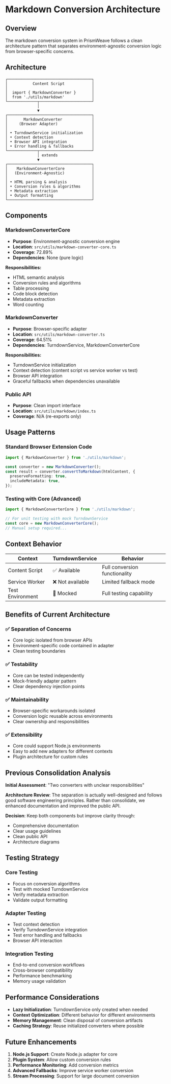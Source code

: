# Markdown Conversion Architecture

## Overview

The markdown conversion system in PrismWeave follows a clean architecture
pattern that separates environment-agnostic conversion logic from
browser-specific concerns.

## Architecture

```
┌─────────────────────────────────────┐
│           Content Script            │
│                                     │
│  import { MarkdownConverter }       │
│  from './utils/markdown'            │
└─────────────┬───────────────────────┘
              │
              ▼
┌─────────────────────────────────────┐
│       MarkdownConverter             │
│     (Browser Adapter)               │
│                                     │
│ • TurndownService initialization    │
│ • Context detection                 │
│ • Browser API integration           │
│ • Error handling & fallbacks        │
└─────────────┬───────────────────────┘
              │ extends
              ▼
┌─────────────────────────────────────┐
│    MarkdownConverterCore            │
│   (Environment-Agnostic)            │
│                                     │
│ • HTML parsing & analysis           │
│ • Conversion rules & algorithms     │
│ • Metadata extraction               │
│ • Output formatting                 │
└─────────────────────────────────────┘
```

## Components

### MarkdownConverterCore

- **Purpose**: Environment-agnostic conversion engine
- **Location**: `src/utils/markdown-converter-core.ts`
- **Coverage**: 72.89%
- **Dependencies**: None (pure logic)

**Responsibilities:**

- HTML semantic analysis
- Conversion rules and algorithms
- Table processing
- Code block detection
- Metadata extraction
- Word counting

### MarkdownConverter

- **Purpose**: Browser-specific adapter
- **Location**: `src/utils/markdown-converter.ts`
- **Coverage**: 64.51%
- **Dependencies**: TurndownService, MarkdownConverterCore

**Responsibilities:**

- TurndownService initialization
- Context detection (content script vs service worker vs test)
- Browser API integration
- Graceful fallbacks when dependencies unavailable

### Public API

- **Purpose**: Clean import interface
- **Location**: `src/utils/markdown/index.ts`
- **Coverage**: N/A (re-exports only)

## Usage Patterns

### Standard Browser Extension Code

```typescript
import { MarkdownConverter } from './utils/markdown';

const converter = new MarkdownConverter();
const result = converter.convertToMarkdown(htmlContent, {
  preserveFormatting: true,
  includeMetadata: true,
});
```

### Testing with Core (Advanced)

```typescript
import { MarkdownConverterCore } from './utils/markdown';

// For unit testing with mock TurndownService
const core = new MarkdownConverterCore();
// Manual setup required...
```

## Context Behavior

| Context          | TurndownService  | Behavior                      |
| ---------------- | ---------------- | ----------------------------- |
| Content Script   | ✅ Available     | Full conversion functionality |
| Service Worker   | ❌ Not available | Limited fallback mode         |
| Test Environment | 🔧 Mocked        | Full testing capability       |

## Benefits of Current Architecture

### ✅ Separation of Concerns

- Core logic isolated from browser APIs
- Environment-specific code contained in adapter
- Clean testing boundaries

### ✅ Testability

- Core can be tested independently
- Mock-friendly adapter pattern
- Clear dependency injection points

### ✅ Maintainability

- Browser-specific workarounds isolated
- Conversion logic reusable across environments
- Clear ownership and responsibilities

### ✅ Extensibility

- Core could support Node.js environments
- Easy to add new adapters for different contexts
- Plugin architecture for custom rules

## Previous Consolidation Analysis

**Initial Assessment**: "Two converters with unclear responsibilities"

**Architecture Review**: The separation is actually well-designed and follows
good software engineering principles. Rather than consolidate, we enhanced
documentation and improved the public API.

**Decision**: Keep both components but improve clarity through:

- Comprehensive documentation
- Clear usage guidelines
- Clean public API
- Architecture diagrams

## Testing Strategy

### Core Testing

- Focus on conversion algorithms
- Test with mocked TurndownService
- Verify metadata extraction
- Validate output formatting

### Adapter Testing

- Test context detection
- Verify TurndownService integration
- Test error handling and fallbacks
- Browser API interaction

### Integration Testing

- End-to-end conversion workflows
- Cross-browser compatibility
- Performance benchmarking
- Memory usage validation

## Performance Considerations

- **Lazy Initialization**: TurndownService only created when needed
- **Context Optimization**: Different behavior for different environments
- **Memory Management**: Clean disposal of conversion artifacts
- **Caching Strategy**: Reuse initialized converters where possible

## Future Enhancements

1. **Node.js Support**: Create Node.js adapter for core
2. **Plugin System**: Allow custom conversion rules
3. **Performance Monitoring**: Add conversion metrics
4. **Advanced Fallbacks**: Improve service worker conversion
5. **Stream Processing**: Support for large document conversion
